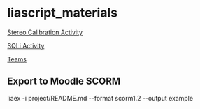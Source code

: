 # liascript_materials

[Stereo Calibration Activity](https://liascript.github.io/course/?https://dscroft.github.io/liascript_materials/stereo_calibration_activity/stereo_calibration_activity.md)

[SQLi Activity](https://liascript.github.io/course/?https://dscroft.github.io/liascript_materials/sql_injection/sql.md)

[Teams](https://liascript.github.io/course/?https://dscroft.github.io/liascript_materials/teams/teams.md)

## Export to Moodle SCORM

liaex -i project/README.md --format scorm1.2 --output example
